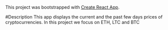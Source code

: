 This project was bootstrapped with [Create React App](https://github.com/facebookincubator/create-react-app).

#Description
This app displays the current and the past few days prices of cryptocurrencies.
In this project we focus on ETH, LTC and BTC